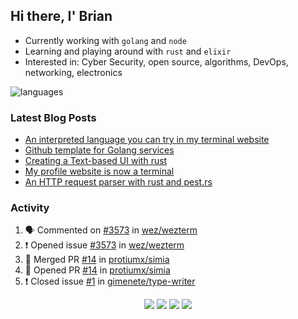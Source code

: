 ## Hi there, I' Brian

- Currently working with `golang` and `node`
- Learning and playing around with `rust` and `elixir`
- Interested in: Cyber Security, open source, algorithms, DevOps, networking, electronics

![languages](https://github-readme-stats.vercel.app/api/top-langs/?username=protiumx&layout=compact&langs_count=8&hide=ruby,vimscript,vue,scss,html)

### Latest Blog Posts

<!-- BLOG-POST-LIST:START -->
- [An interpreted language you can try in my terminal website](https://protiumx.dev/blog/posts/an-interpreted-language-you-can-try-in-my-terminal-website/)
- [Github template for Golang services](https://protiumx.dev/blog/posts/github-template-for-golang-services/)
- [Creating a Text-based UI with rust](https://protiumx.dev/blog/posts/creating-a-text-based-ui-with-rust/)
- [My profile website is now a terminal](https://protiumx.dev/blog/posts/my-profile-website-is-now-a-terminal/)
- [An HTTP request parser with rust and pest.rs](https://protiumx.dev/blog/posts/an-http-request-parser-with-rust-and-pest.rs/)
<!-- BLOG-POST-LIST:END -->

### Activity

<!--START_SECTION:activity-->
1. 🗣 Commented on [#3573](https://github.com/wez/wezterm/issues/3573) in [wez/wezterm](https://github.com/wez/wezterm)
2. ❗️ Opened issue [#3573](https://github.com/wez/wezterm/issues/3573) in [wez/wezterm](https://github.com/wez/wezterm)
3. 🎉 Merged PR [#14](https://github.com/protiumx/simia/pull/14) in [protiumx/simia](https://github.com/protiumx/simia)
4. 💪 Opened PR [#14](https://github.com/protiumx/simia/pull/14) in [protiumx/simia](https://github.com/protiumx/simia)
5. ❗️ Closed issue [#1](https://github.com/gimenete/type-writer/issues/1) in [gimenete/type-writer](https://github.com/gimenete/type-writer)
<!--END_SECTION:activity-->

<p align="center">
  <a href="https://protiumx.dev/"><img src="https://img.shields.io/badge/-website-ff5757?style=for-the-badge&logo=iterm2&logoColor=white" /></a>
  <a href="https://protiumx.dev/blog"><img src="https://img.shields.io/badge/-blog-262654?style=for-the-badge&logo=hugo&logoColor=white" /></a>
  <a href="https://www.linkedin.com/in/bdmayo"><img src="https://img.shields.io/badge/-Brian_Mayo-0072b1?style=for-the-badge&logo=Linkedin&logoColor=white" /></a>
  <a href="https://www.instagram.com/_protium"><img src="https://img.shields.io/badge/-__protium-E4405F?style=for-the-badge&logo=instagram&logoColor=white" /></a>
</p>
